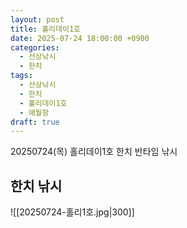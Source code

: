 ```yaml
---
layout: post
title: 홀리데이1호
date: 2025-07-24 18:00:00 +0900
categories:
  - 선상낚시
  - 한치
tags:
  - 선상낚시
  - 한치
  - 홀리데이1호
  - 애월항
draft: true
---
```

20250724(목) 홀리데이1호 한치 반타임 낚시 
## 한치 낚시 

![[20250724-홀리1호.jpg|300]]